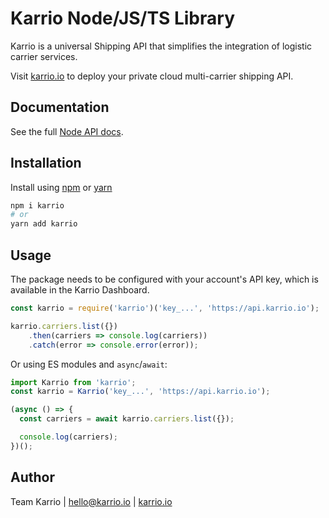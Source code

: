 # Karrio Node/JS/TS Library

Karrio is a universal Shipping API that simplifies the integration of logistic carrier services.

Visit [karrio.io](https://karrio.io) to deploy your private cloud multi-carrier shipping API.

## Documentation

See the full [Node API docs](https://docs.karrio.io/reference).

## Installation

Install using [npm](https://www.npmjs.com/package/npm) or [yarn](https://yarnpkg.com/)

```bash
npm i karrio
# or 
yarn add karrio
```

## Usage

The package needs to be configured with your account's API key, which is available in the Karrio Dashboard.

```javascript
const karrio = require('karrio')('key_...', 'https://api.karrio.io');

karrio.carriers.list({})
    .then(carriers => console.log(carriers))
    .catch(error => console.error(error));
```

Or using ES modules and `async`/`await`:

```javascript
import Karrio from 'karrio';
const karrio = Karrio('key_...', 'https://api.karrio.io');

(async () => {
  const carriers = await karrio.carriers.list({});

  console.log(carriers);
})();
```

## Author

Team Karrio | hello@karrio.io | [karrio.io](https://karrio.io)
